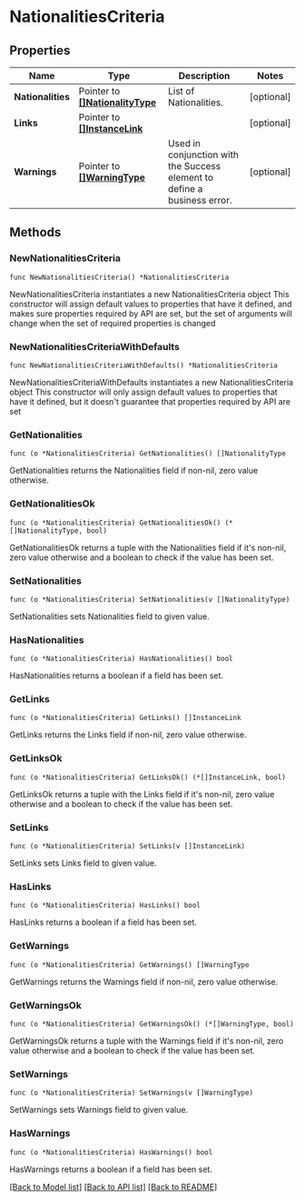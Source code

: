 # NationalitiesCriteria

## Properties

Name | Type | Description | Notes
------------ | ------------- | ------------- | -------------
**Nationalities** | Pointer to [**[]NationalityType**](NationalityType.md) | List of Nationalities. | [optional] 
**Links** | Pointer to [**[]InstanceLink**](InstanceLink.md) |  | [optional] 
**Warnings** | Pointer to [**[]WarningType**](WarningType.md) | Used in conjunction with the Success element to define a business error. | [optional] 

## Methods

### NewNationalitiesCriteria

`func NewNationalitiesCriteria() *NationalitiesCriteria`

NewNationalitiesCriteria instantiates a new NationalitiesCriteria object
This constructor will assign default values to properties that have it defined,
and makes sure properties required by API are set, but the set of arguments
will change when the set of required properties is changed

### NewNationalitiesCriteriaWithDefaults

`func NewNationalitiesCriteriaWithDefaults() *NationalitiesCriteria`

NewNationalitiesCriteriaWithDefaults instantiates a new NationalitiesCriteria object
This constructor will only assign default values to properties that have it defined,
but it doesn't guarantee that properties required by API are set

### GetNationalities

`func (o *NationalitiesCriteria) GetNationalities() []NationalityType`

GetNationalities returns the Nationalities field if non-nil, zero value otherwise.

### GetNationalitiesOk

`func (o *NationalitiesCriteria) GetNationalitiesOk() (*[]NationalityType, bool)`

GetNationalitiesOk returns a tuple with the Nationalities field if it's non-nil, zero value otherwise
and a boolean to check if the value has been set.

### SetNationalities

`func (o *NationalitiesCriteria) SetNationalities(v []NationalityType)`

SetNationalities sets Nationalities field to given value.

### HasNationalities

`func (o *NationalitiesCriteria) HasNationalities() bool`

HasNationalities returns a boolean if a field has been set.

### GetLinks

`func (o *NationalitiesCriteria) GetLinks() []InstanceLink`

GetLinks returns the Links field if non-nil, zero value otherwise.

### GetLinksOk

`func (o *NationalitiesCriteria) GetLinksOk() (*[]InstanceLink, bool)`

GetLinksOk returns a tuple with the Links field if it's non-nil, zero value otherwise
and a boolean to check if the value has been set.

### SetLinks

`func (o *NationalitiesCriteria) SetLinks(v []InstanceLink)`

SetLinks sets Links field to given value.

### HasLinks

`func (o *NationalitiesCriteria) HasLinks() bool`

HasLinks returns a boolean if a field has been set.

### GetWarnings

`func (o *NationalitiesCriteria) GetWarnings() []WarningType`

GetWarnings returns the Warnings field if non-nil, zero value otherwise.

### GetWarningsOk

`func (o *NationalitiesCriteria) GetWarningsOk() (*[]WarningType, bool)`

GetWarningsOk returns a tuple with the Warnings field if it's non-nil, zero value otherwise
and a boolean to check if the value has been set.

### SetWarnings

`func (o *NationalitiesCriteria) SetWarnings(v []WarningType)`

SetWarnings sets Warnings field to given value.

### HasWarnings

`func (o *NationalitiesCriteria) HasWarnings() bool`

HasWarnings returns a boolean if a field has been set.


[[Back to Model list]](../README.md#documentation-for-models) [[Back to API list]](../README.md#documentation-for-api-endpoints) [[Back to README]](../README.md)


